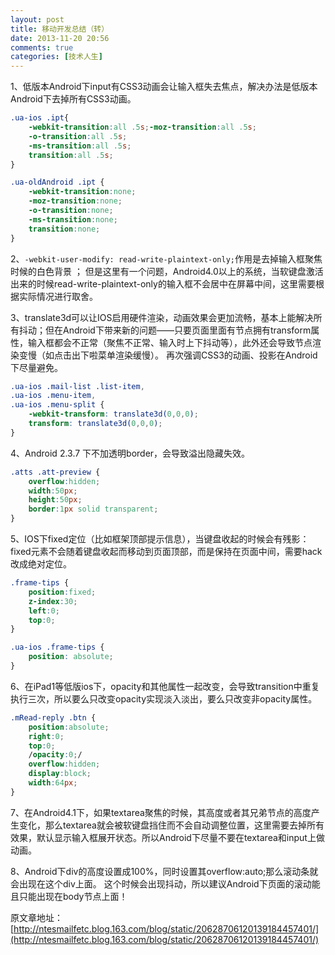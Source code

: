 ```yaml
---
layout: post
title: 移动开发总结（转）
date: 2013-11-20 20:56
comments: true
categories: [技术人生]
---
```


1、低版本Android下input有CSS3动画会让输入框失去焦点，解决办法是低版本Android下去掉所有CSS3动画。

```css
.ua-ios .ipt{
    -webkit-transition:all .5s;-moz-transition:all .5s;
    -o-transition:all .5s;
    -ms-transition:all .5s;
    transition:all .5s;
}

.ua-oldAndroid .ipt {
    -webkit-transition:none;
    -moz-transition:none;
    -o-transition:none;
    -ms-transition:none;
    transition:none;
}
```

2、`-webkit-user-modify: read-write-plaintext-only;`作用是去掉输入框聚焦时候的白色背景 ； 但是这里有一个问题，Android4.0以上的系统，当软键盘激活出来的时候read-write-plaintext-only的输入框不会居中在屏幕中间，这里需要根据实际情况进行取舍。

3、translate3d可以让IOS启用硬件渲染，动画效果会更加流畅，基本上能解决所有抖动；但在Android下带来新的问题——只要页面里面有节点拥有transform属性，输入框都会不正常（聚焦不正常、输入时上下抖动等），此外还会导致节点渲染变慢（如点击出下啦菜单渲染缓慢）。 再次强调CSS3的动画、投影在Android下尽量避免。

```css
.ua-ios .mail-list .list-item, 
.ua-ios .menu-item, 
.ua-ios .menu-split { 
    -webkit-transform: translate3d(0,0,0); 
    transform: translate3d(0,0,0); 
}
```

4、Android 2.3.7 下不加透明border，会导致溢出隐藏失效。 

```css
.atts .att-preview {
    overflow:hidden;
    width:50px;
    height:50px;
    border:1px solid transparent;
}
```

5、IOS下fixed定位（比如框架顶部提示信息），当键盘收起的时候会有残影：fixed元素不会随着键盘收起而移动到页面顶部，而是保持在页面中间，需要hack改成绝对定位。 

```css
.frame-tips { 
    position:fixed;
    z-index:30;
    left:0;
    top:0;
} 

.ua-ios .frame-tips {
    position: absolute;
}
```

6、在iPad1等低版ios下，opacity和其他属性一起改变，会导致transition中重复执行三次，所以要么只改变opacity实现淡入淡出，要么只改变非opacity属性。 

```css
.mRead-reply .btn {
    position:absolute;
    right:0;
    top:0;
    /opacity:0;/
    overflow:hidden;
    display:block;
    width:64px;
}
```

7、在Android4.1下，如果textarea聚焦的时候，其高度或者其兄弟节点的高度产生变化，那么textarea就会被软键盘挡住而不会自动调整位置，这里需要去掉所有效果，默认显示输入框展开状态。所以Android下尽量不要在textarea和input上做动画。

8、Android下div的高度设置成100%，同时设置其overflow:auto;那么滚动条就会出现在这个div上面。 这个时候会出现抖动，所以建议Android下页面的滚动能且只能出现在body节点上面！

原文章地址：[http://ntesmailfetc.blog.163.com/blog/static/20628706120139184457401/](http://ntesmailfetc.blog.163.com/blog/static/20628706120139184457401/)

